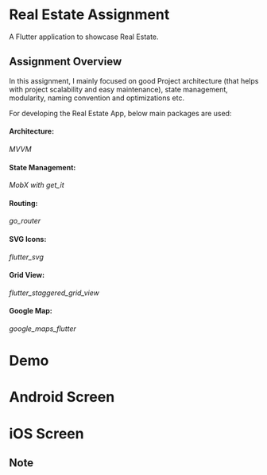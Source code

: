 # Real Estate Assignment
A Flutter application to showcase Real Estate.

## **Assignment Overview**
In this assignment, I mainly focused on good Project architecture (that helps with project scalability and easy maintenance), state management, modularity, naming convention and optimizations etc.

For developing the Real Estate App, below main packages are used:
#### **Architecture**:
*MVVM*

#### **State Management**:
*MobX with get_it*

#### **Routing**:
*go_router*

#### **SVG Icons**:
*flutter_svg*

#### **Grid View**:
*flutter_staggered_grid_view*

#### **Google Map**:
*google_maps_flutter*




# Demo

# Android Screen

# iOS Screen

## Note
